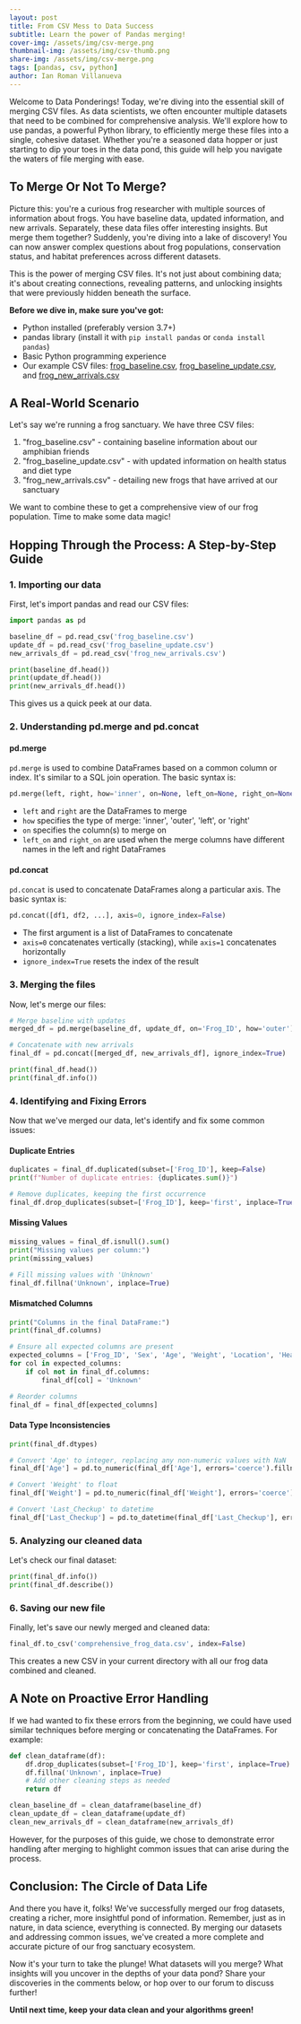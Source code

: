 ```yaml
---
layout: post
title: From CSV Mess to Data Success
subtitle: Learn the power of Pandas merging!
cover-img: /assets/img/csv-merge.png
thumbnail-img: /assets/img/csv-thumb.png
share-img: /assets/img/csv-merge.png
tags: [pandas, csv, python]
author: Ian Roman Villanueva
---
```


Welcome to Data Ponderings! Today, we're diving into the essential skill of merging CSV files. As data scientists, we often encounter multiple datasets that need to be combined for comprehensive analysis. We'll explore how to use pandas, a powerful Python library, to efficiently merge these files into a single, cohesive dataset. Whether you're a seasoned data hopper or just starting to dip your toes in the data pond, this guide will help you navigate the waters of file merging with ease.

## To Merge Or Not To Merge?

Picture this: you're a curious frog researcher with multiple sources of information about frogs. You have baseline data, updated information, and new arrivals. Separately, these data files offer interesting insights. But merge them together? Suddenly, you're diving into a lake of discovery! You can now answer complex questions about frog populations, conservation status, and habitat preferences across different datasets.

This is the power of merging CSV files. It's not just about combining data; it's about creating connections, revealing patterns, and unlocking insights that were previously hidden beneath the surface.

**Before we dive in, make sure you've got:**
- Python installed (preferably version 3.7+)
- pandas library (install it with `pip install pandas` or `conda install pandas`)
- Basic Python programming experience
- Our example CSV files: [frog_baseline.csv](/assets/datasets/frog_baseline.csv), [frog_baseline_update.csv](/assets/datasets/frog_baseline_update.csv), and [frog_new_arrivals.csv](/assets/datasets/frog_new_arrivals.csv)

## A Real-World Scenario

Let's say we're running a frog sanctuary. We have three CSV files:
1. "frog_baseline.csv" - containing baseline information about our amphibian friends
2. "frog_baseline_update.csv" - with updated information on health status and diet type
3. "frog_new_arrivals.csv" - detailing new frogs that have arrived at our sanctuary

We want to combine these to get a comprehensive view of our frog population. Time to make some data magic!

## Hopping Through the Process: A Step-by-Step Guide

### 1. Importing our data

First, let's import pandas and read our CSV files:

```python
import pandas as pd

baseline_df = pd.read_csv('frog_baseline.csv')
update_df = pd.read_csv('frog_baseline_update.csv')
new_arrivals_df = pd.read_csv('frog_new_arrivals.csv')

print(baseline_df.head())
print(update_df.head())
print(new_arrivals_df.head())
```

This gives us a quick peek at our data.

### 2. Understanding pd.merge and pd.concat

#### pd.merge

`pd.merge` is used to combine DataFrames based on a common column or index. It's similar to a SQL join operation. The basic syntax is:

```python
pd.merge(left, right, how='inner', on=None, left_on=None, right_on=None)
```

- `left` and `right` are the DataFrames to merge
- `how` specifies the type of merge: 'inner', 'outer', 'left', or 'right'
- `on` specifies the column(s) to merge on
- `left_on` and `right_on` are used when the merge columns have different names in the left and right DataFrames

#### pd.concat

`pd.concat` is used to concatenate DataFrames along a particular axis. The basic syntax is:

```python
pd.concat([df1, df2, ...], axis=0, ignore_index=False)
```

- The first argument is a list of DataFrames to concatenate
- `axis=0` concatenates vertically (stacking), while `axis=1` concatenates horizontally
- `ignore_index=True` resets the index of the result

### 3. Merging the files

Now, let's merge our files:

```python
# Merge baseline with updates
merged_df = pd.merge(baseline_df, update_df, on='Frog_ID', how='outer')

# Concatenate with new arrivals
final_df = pd.concat([merged_df, new_arrivals_df], ignore_index=True)

print(final_df.head())
print(final_df.info())
```

### 4. Identifying and Fixing Errors

Now that we've merged our data, let's identify and fix some common issues:

#### Duplicate Entries

```python
duplicates = final_df.duplicated(subset=['Frog_ID'], keep=False)
print(f"Number of duplicate entries: {duplicates.sum()}")

# Remove duplicates, keeping the first occurrence
final_df.drop_duplicates(subset=['Frog_ID'], keep='first', inplace=True)
```

#### Missing Values

```python
missing_values = final_df.isnull().sum()
print("Missing values per column:")
print(missing_values)

# Fill missing values with 'Unknown'
final_df.fillna('Unknown', inplace=True)
```

#### Mismatched Columns

```python
print("Columns in the final DataFrame:")
print(final_df.columns)

# Ensure all expected columns are present
expected_columns = ['Frog_ID', 'Sex', 'Age', 'Weight', 'Location', 'Health_Status', 'Diet_Type', 'Last_Checkup', 'Notes']
for col in expected_columns:
    if col not in final_df.columns:
        final_df[col] = 'Unknown'

# Reorder columns
final_df = final_df[expected_columns]
```

#### Data Type Inconsistencies

```python
print(final_df.dtypes)

# Convert 'Age' to integer, replacing any non-numeric values with NaN
final_df['Age'] = pd.to_numeric(final_df['Age'], errors='coerce').fillna(0).astype(int)

# Convert 'Weight' to float
final_df['Weight'] = pd.to_numeric(final_df['Weight'], errors='coerce')

# Convert 'Last_Checkup' to datetime
final_df['Last_Checkup'] = pd.to_datetime(final_df['Last_Checkup'], errors='coerce')
```

### 5. Analyzing our cleaned data

Let's check our final dataset:

```python
print(final_df.info())
print(final_df.describe())
```

### 6. Saving our new file

Finally, let's save our newly merged and cleaned data:

```python
final_df.to_csv('comprehensive_frog_data.csv', index=False)
```

This creates a new CSV in your current directory with all our frog data combined and cleaned.

## A Note on Proactive Error Handling

If we had wanted to fix these errors from the beginning, we could have used similar techniques before merging or concatenating the DataFrames. For example:

```python
def clean_dataframe(df):
    df.drop_duplicates(subset=['Frog_ID'], keep='first', inplace=True)
    df.fillna('Unknown', inplace=True)
    # Add other cleaning steps as needed
    return df

clean_baseline_df = clean_dataframe(baseline_df)
clean_update_df = clean_dataframe(update_df)
clean_new_arrivals_df = clean_dataframe(new_arrivals_df)
```

However, for the purposes of this guide, we chose to demonstrate error handling after merging to highlight common issues that can arise during the process.

## Conclusion: The Circle of Data Life

And there you have it, folks! We've successfully merged our frog datasets, creating a richer, more insightful pond of information. Remember, just as in nature, in data science, everything is connected. By merging our datasets and addressing common issues, we've created a more complete and accurate picture of our frog sanctuary ecosystem.

Now it's your turn to take the plunge! What datasets will you merge? What insights will you uncover in the depths of your data pond? Share your discoveries in the comments below, or hop over to our forum to discuss further!

**Until next time, keep your data clean and your algorithms green!**